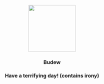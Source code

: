 <p align="center">
    <img src="https://raw.githubusercontent.com/PokeAPI/sprites/master/sprites/pokemon/406.png" width="150" height="150">
</p>
<h3 align="center"> <b>Budew</b></h3>
<h3 align="center">Have a terrifying day! (contains irony)</h3>

